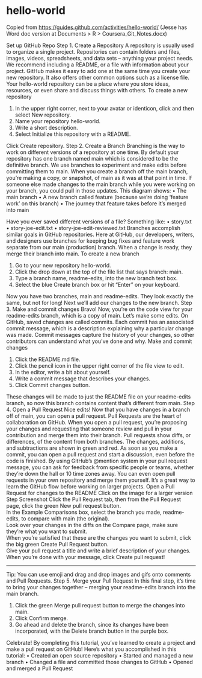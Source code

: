 # hello-world    
Copied from https://guides.github.com/activities/hello-world/
(Jesse has Word doc version at Documents > R > Coursera_Git_Notes.docx)

Set up GitHub Repo
Step 1. Create a Repository
A repository is usually used to organize a single project. Repositories can contain folders and files, images, videos, spreadsheets, and data sets – anything your project needs. We recommend including a README, or a file with information about your project. GitHub makes it easy to add one at the same time you create your new repository. It also offers other common options such as a license file.
Your hello-world repository can be a place where you store ideas, resources, or even share and discuss things with others.
To create a new repository
1.	In the upper right corner, next to your avatar or identicon, click  and then select New repository.
2.	Name your repository hello-world.
3.	Write a short description.
4.	Select Initialize this repository with a README.
 
Click Create repository.
Step 2. Create a Branch
Branching is the way to work on different versions of a repository at one time.
By default your repository has one branch named main which is considered to be the definitive branch. We use branches to experiment and make edits before committing them to main.
When you create a branch off the main branch, you’re making a copy, or snapshot, of main as it was at that point in time. If someone else made changes to the main branch while you were working on your branch, you could pull in those updates.
This diagram shows:
•	The main branch
•	A new branch called feature (because we’re doing ‘feature work’ on this branch)
•	The journey that feature takes before it’s merged into main
 
Have you ever saved different versions of a file? Something like:
•	story.txt
•	story-joe-edit.txt
•	story-joe-edit-reviewed.txt
Branches accomplish similar goals in GitHub repositories.
Here at GitHub, our developers, writers, and designers use branches for keeping bug fixes and feature work separate from our main (production) branch. When a change is ready, they merge their branch into main.
To create a new branch
1.	Go to your new repository hello-world.
2.	Click the drop down at the top of the file list that says branch: main.
3.	Type a branch name, readme-edits, into the new branch text box.
4.	Select the blue Create branch box or hit “Enter” on your keyboard.
 
Now you have two branches, main and readme-edits. They look exactly the same, but not for long! Next we’ll add our changes to the new branch.
Step 3. Make and commit changes
Bravo! Now, you’re on the code view for your readme-edits branch, which is a copy of main. Let’s make some edits.
On GitHub, saved changes are called commits. Each commit has an associated commit message, which is a description explaining why a particular change was made. Commit messages capture the history of your changes, so other contributors can understand what you’ve done and why.
Make and commit changes
1.	Click the README.md file.
2.	Click the  pencil icon in the upper right corner of the file view to edit.
3.	In the editor, write a bit about yourself.
4.	Write a commit message that describes your changes.
5.	Click Commit changes button.
 
These changes will be made to just the README file on your readme-edits branch, so now this branch contains content that’s different from main.
Step 4. Open a Pull Request
Nice edits! Now that you have changes in a branch off of main, you can open a pull request.
Pull Requests are the heart of collaboration on GitHub. When you open a pull request, you’re proposing your changes and requesting that someone review and pull in your contribution and merge them into their branch. Pull requests show diffs, or differences, of the content from both branches. The changes, additions, and subtractions are shown in green and red.
As soon as you make a commit, you can open a pull request and start a discussion, even before the code is finished.
By using GitHub’s @mention system in your pull request message, you can ask for feedback from specific people or teams, whether they’re down the hall or 10 time zones away.
You can even open pull requests in your own repository and merge them yourself. It’s a great way to learn the GitHub flow before working on larger projects.
Open a Pull Request for changes to the README
Click on the image for a larger version
Step	Screenshot
Click the  Pull Request tab, then from the Pull Request page, click the green New pull request button.	 
In the Example Comparisons box, select the branch you made, readme-edits, to compare with main (the original).	 
Look over your changes in the diffs on the Compare page, make sure they’re what you want to submit.	 
When you’re satisfied that these are the changes you want to submit, click the big green Create Pull Request button.	 
Give your pull request a title and write a brief description of your changes.	 
When you’re done with your message, click Create pull request!
________________________________________
Tip: You can use emoji and drag and drop images and gifs onto comments and Pull Requests.
Step 5. Merge your Pull Request
In this final step, it’s time to bring your changes together – merging your readme-edits branch into the main branch.
1.	Click the green Merge pull request button to merge the changes into main.
2.	Click Confirm merge.
3.	Go ahead and delete the branch, since its changes have been incorporated, with the Delete branch button in the purple box.
   
Celebrate!
By completing this tutorial, you’ve learned to create a project and make a pull request on GitHub!
Here’s what you accomplished in this tutorial:
•	Created an open source repository
•	Started and managed a new branch
•	Changed a file and committed those changes to GitHub
•	Opened and merged a Pull Request
